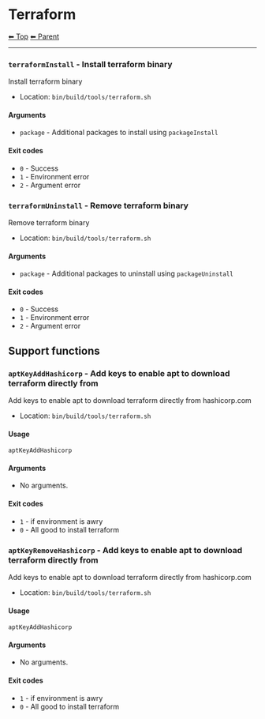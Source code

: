 # Terraform

<!-- TEMPLATE header 2 -->
[⬅ Top](index.md) [⬅ Parent ](../index.md)
<hr />

### `terraformInstall` - Install terraform binary

Install terraform binary

- Location: `bin/build/tools/terraform.sh`

#### Arguments

- `package` - Additional packages to install using `packageInstall`

#### Exit codes

- `0` - Success
- `1` - Environment error
- `2` - Argument error
### `terraformUninstall` - Remove terraform binary

Remove terraform binary

- Location: `bin/build/tools/terraform.sh`

#### Arguments

- `package` - Additional packages to uninstall using `packageUninstall`

#### Exit codes

- `0` - Success
- `1` - Environment error
- `2` - Argument error

## Support functions

### `aptKeyAddHashicorp` - Add keys to enable apt to download terraform directly from

Add keys to enable apt to download terraform directly from hashicorp.com

- Location: `bin/build/tools/terraform.sh`

#### Usage

    aptKeyAddHashicorp
    

#### Arguments

- No arguments.

#### Exit codes

- `1` - if environment is awry
- `0` - All good to install terraform
### `aptKeyRemoveHashicorp` - Add keys to enable apt to download terraform directly from

Add keys to enable apt to download terraform directly from hashicorp.com

- Location: `bin/build/tools/terraform.sh`

#### Usage

    aptKeyAddHashicorp
    

#### Arguments

- No arguments.

#### Exit codes

- `1` - if environment is awry
- `0` - All good to install terraform
